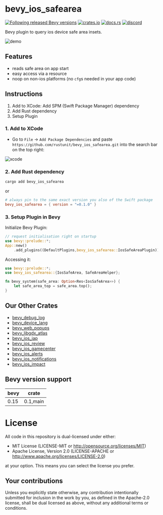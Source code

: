 # bevy_ios_safearea

[![Following released Bevy versions](https://img.shields.io/badge/Bevy%20tracking-released%20version-lightblue)](https://bevyengine.org/learn/quick-start/plugin-development/#main-branch-tracking)
[![crates.io](https://img.shields.io/crates/v/bevy_ios_safearea.svg)](https://crates.io/crates/bevy_ios_safearea)
[![docs.rs](https://docs.rs/bevy_ios_safearea/badge.svg)](https://docs.rs/bevy_ios_safearea)
[![discord][sh_discord]][lk_discord]

[sh_discord]: https://img.shields.io/discord/1176858176897953872?label=discord&color=5561E6
[lk_discord]: https://discord.gg/rQNeEnMhus

Bevy plugin to query ios device safe area insets.

![demo](./assets/example.jpg)

## Features

* reads safe area on app start
* easy access via a resource
* noop on non-ios platforms (no `cfg`s needed in your app code)

## Instructions

1. Add to XCode: Add SPM (Swift Package Manager) dependency
2. Add Rust dependency
3. Setup Plugin

### 1. Add to XCode

* Go to `File` -> `Add Package Dependencies` and paste `https://github.com/rustunit/bevy_ios_safearea.git` into the search bar on the top right:

![xcode](./assets/xcode-spm.png)

### 2. Add Rust dependency

```sh
cargo add bevy_ios_safearea
``` 

or 

```toml
# always pin to the same exact version you also of the Swift package
bevy_ios_safearea = { version = "=0.1.0" }
```

### 3. Setup Plugin in Bevy

Initialize Bevy Plugin:

```rust
// request initialisation right on startup
use bevy::prelude::*;
App::new()
    .add_plugins((DefaultPlugins,bevy_ios_safearea::IosSafeAreaPlugin));
```

Accessing it:

```rust
use bevy::prelude::*;
use bevy_ios_safearea::{IosSafeArea, SafeAreaHelper};

fn bevy_system(safe_area: Option<Res<IosSafeArea>>) {    
    let safe_area_top = safe_area.top();
}
```

## Our Other Crates

- [bevy_debug_log](https://github.com/rustunit/bevy_debug_log)
- [bevy_device_lang](https://github.com/rustunit/bevy_device_lang)
- [bevy_web_popups](https://github.com/rustunit/bevy_web_popups)
- [bevy_libgdx_atlas](https://github.com/rustunit/bevy_libgdx_atlas)
- [bevy_ios_iap](https://github.com/rustunit/bevy_ios_iap)
- [bevy_ios_review](https://github.com/rustunit/bevy_ios_review)
- [bevy_ios_gamecenter](https://github.com/rustunit/bevy_ios_gamecenter)
- [bevy_ios_alerts](https://github.com/rustunit/bevy_ios_alerts)
- [bevy_ios_notifications](https://github.com/rustunit/bevy_ios_notifications)
- [bevy_ios_impact](https://github.com/rustunit/bevy_ios_impact)

## Bevy version support

|bevy|crate|
|----|---|
|0.15|0.1,main|

# License

All code in this repository is dual-licensed under either:

- MIT License (LICENSE-MIT or <http://opensource.org/licenses/MIT>)
- Apache License, Version 2.0 (LICENSE-APACHE or <http://www.apache.org/licenses/LICENSE-2.0>)

at your option. This means you can select the license you prefer.

## Your contributions

Unless you explicitly state otherwise, any contribution intentionally submitted for inclusion in the work by you, as defined in the Apache-2.0 license, shall be dual licensed as above, without any additional terms or conditions.
